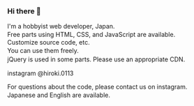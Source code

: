 ### Hi there 👋

I'm a hobbyist web developer, Japan.  
Free parts using HTML, CSS, and JavaScript are available.　　  
Customize source code, etc.  
You can use them freely.　　   
jQuery is used in some parts. Please use an appropriate CDN.　　
  
instagram @hiroki.0113  
  
For questions about the code, please contact us on instagram.  
Japanese and English are available.　　　　

